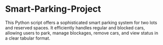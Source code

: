 # Smart-Parking-Project
This Python script offers a sophisticated smart parking system for two lots and reserved spaces. It efficiently handles regular and blocked cars, allowing users to park, manage blockages, remove cars, and view status in a clear tabular format.

